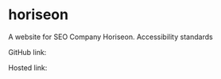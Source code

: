 # horiseon
A website for SEO Company Horiseon.  Accessibility standards

GitHub link:

Hosted link:
